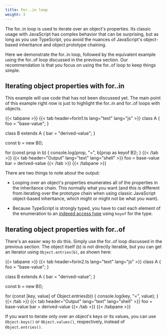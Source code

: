 ```yaml
---
title: For..in loop
weight: 3
---
```


The for..in loop is used to iterate over an object's properties. Its classic
usage with JavaScript has complex behavior that can be surprising, but as long
as you use TypeScript, you avoid the nuances of JavaScript's object-based
inheritance and object prototype chaining.

Here we demonstrate the for..in loop, followed by the equivalent example using
the for..of loop discussed in the previous section. Our recommendation is that
you focus on using the for..of loop to keep things simple.

## Iterating object properties with for..in

This example will use code that has not been discussed yet. The main point of
this example right now is just to highlight the for..in and for..of loops with
objects.

<!-- markdownlint-disable -->
{{< tabpane >}}
  {{< tab header=forin1.ts lang="text" lang="js" >}}
class A {
  foo = "base-value";
}

class B extends A {
  bar = "derived-value";
}

const b = new B();

for (const prop in b) {
  console.log(prop, "=", b[prop as keyof B]);
}
  {{< /tab >}}
  {{< tab header="Output" lang="text" lang="shell" >}}
foo = base-value
bar = derived-value
  {{< /tab >}}
{{< /tabpane >}}
<!-- markdownlint-restore -->

There are two things to note about the output:

- Looping over an object's properties enumerates all of the properties in the
  inheritance chain. This normally what you want (and this is different from
  iterating over the prototype chain when using classic JavaScript object-based
  inheritance, which might or might not be what you want).

- Because TypeScript is strongly typed, you have to cast each element of the
  enumeration to an [indexed access type] using `keyof` for the type.

## Iterating object properties with for..of

There's an easier way to do this. Simply use the for..of loop discussed in the
previous section. The object itself (`b`) is not directly iterable, but you can
get an iterator using `Object.entries(b)`, as shown here:

<!-- markdownlint-disable -->
{{< tabpane >}}
  {{< tab header=forin2.ts lang="text" lang="js" >}}
class A {
  foo = "base-value";
}

class B extends A {
  bar = "derived-value";
}

const b = new B();

for (const [key, value] of Object.entries(b)) {
  console.log(key, "=", value);
}
  {{< /tab >}}
  {{< tab header="Output" lang="text" lang="shell" >}}
foo = base-value
bar = derived-value
  {{< /tab >}}
{{< /tabpane >}}
<!-- markdownlint-restore -->

If you want to iterate only over an object's keys or its values, you can use
`Object.keys()` or `Object.values()`, respectively, instead of
`Object.entries()`.

[indexed access type]:
https://www.typescriptlang.org/docs/handbook/2/indexed-access-types.html
